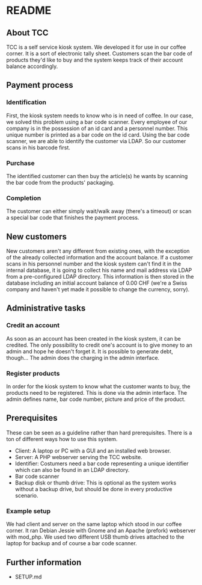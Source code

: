 # README
## About TCC
TCC is a self service kiosk system. We developed it for use in our coffee corner. It is a sort of electronic tally sheet. Customers scan the bar code of products they'd like to buy and the system keeps track of their account balance accordingly.

## Payment process
### Identification
First, the kiosk system needs to know who is in need of coffee. In our case, we solved this problem using a bar code scanner. Every employee of our company is in the possession of an id card and a personnel number. This unique number is printed as a bar code on the id card. Using the bar code scanner, we are able to identify the customer via LDAP. So our customer scans in his barcode first.

### Purchase
The identified customer can then buy the article(s) he wants by scanning the bar code from the products' packaging.

### Completion
The customer can either simply wait/walk away (there's a timeout) or scan a special bar code that finishes the payment process.

## New customers
New customers aren't any different from existing ones, with the exception of the already collected information and the account balance. If a customer scans in his personnel number and the kiosk system can't find it in the internal database, it is going to collect his name and mail address via LDAP from a pre-configured LDAP directory. This information is then stored in the database including an initial account balance of 0.00 CHF (we're a Swiss company and haven't yet made it possible to change the currency, sorry).

## Administrative tasks
### Credit an account
As soon as an account has been created in the kiosk system, it can be credited. The only possibility to credit one's account is to give money to an admin and hope he doesn't forget it. It is possible to generate debt, though... The admin does the charging in the admin interface.

### Register products
In order for the kiosk system to know what the customer wants to buy, the products need to be registered. This is done via the admin interface. The admin defines name, bar code number, picture and price of the product.

## Prerequisites
These can be seen as a guideline rather than hard prerequisites. There is a ton of different ways how to use this system.
- Client: A laptop or PC with a GUI and an installed web browser.
- Server: A PHP webserver serving the TCC website.
- Identifier: Costumers need a bar code representing a unique identifier which can also be found in an LDAP directory.
- Bar code scanner
- Backup disk or thumb drive: This is optional as the system works without a backup drive, but should be done in every productive scenario.

### Example setup
We had client and server on the same laptop which stood in our coffee corner. It ran Debian Jessie with Gnome and an Apache (prefork) webserver with mod_php. We used two different USB thumb drives attached to the laptop for backup and of course a bar code scanner.

## Further information
- SETUP.md
